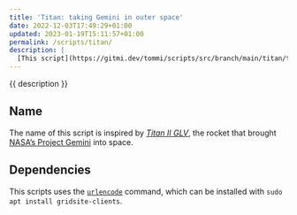 ```yaml
---
title: 'Titan: taking Gemini in outer space'
date: 2022-12-03T17:49:29+01:00
updated: 2023-01-19T15:11:57+01:00
permalink: /scripts/titan/
description: |
  [This script](https://gitmi.dev/tommi/scripts/src/branch/main/titan/titan.sh) generates a [gemtext](https://gemini.circumlunar.space/docs/gemtext.gmi 'A quick introduction to "gemtext" markup') version of tommi.space and publishes it via [gemserv](https://github.com/YunoHost-Apps/gemserv_ynh 'gemserv YunoHost package') on [[Xplosion Server]].
---
```

{{ description }}

## Name

The name of this script is inspired by <cite>[Titan II GLV](https://en.wikipedia.org/wiki/Titan_II_GLV 'Titan II GLV (Gemini Launch Vehicle) on Wikipedia')</cite>, the rocket that brought [NASA’s Project Gemini](https://wikiless.tiekoetter.com/wiki/Project_Gemini 'Project Gemini on Wikipedia') into space.

## Dependencies

This scripts uses the [`urlencode`](https://linux.die.net/man/1/urlencode 'urlencode(1) man page') command, which can be installed with `sudo apt install gridsite-clients`.